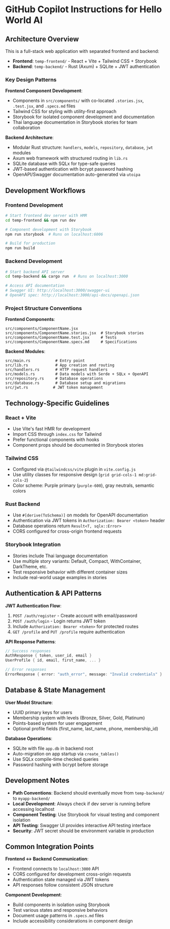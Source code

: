 # GitHub Copilot Instructions for Hello World AI

## Architecture Overview

This is a full-stack web application with separated frontend and backend:

- **Frontend**: `temp-frontend/` - React + Vite + Tailwind CSS + Storybook
- **Backend**: `temp-backend/` - Rust (Axum) + SQLite + JWT authentication

### Key Design Patterns

**Frontend Component Development**:
- Components in `src/components/` with co-located `.stories.jsx`, `.test.jsx`, and `.specs.md` files
- Tailwind CSS for styling with utility-first approach
- Storybook for isolated component development and documentation
- Thai language documentation in Storybook stories for team collaboration

**Backend Architecture**:
- Modular Rust structure: `handlers`, `models`, `repository`, `database`, `jwt` modules
- Axum web framework with structured routing in `lib.rs`
- SQLite database with SQLx for type-safe queries
- JWT-based authentication with bcrypt password hashing
- OpenAPI/Swagger documentation auto-generated via `utoipa`

## Development Workflows

### Frontend Development
```bash
# Start frontend dev server with HMR
cd temp-frontend && npm run dev

# Component development with Storybook
npm run storybook  # Runs on localhost:6006

# Build for production
npm run build
```

### Backend Development
```bash
# Start backend API server
cd temp-backend && cargo run  # Runs on localhost:3000

# Access API documentation
# Swagger UI: http://localhost:3000/swagger-ui
# OpenAPI spec: http://localhost:3000/api-docs/openapi.json
```

### Project Structure Conventions

**Frontend Components**:
```
src/components/ComponentName.jsx
src/components/ComponentName.stories.jsx  # Storybook stories
src/components/ComponentName.test.jsx     # Tests
src/components/ComponentName.specs.md     # Specifications
```

**Backend Modules**:
```
src/main.rs           # Entry point
src/lib.rs            # App creation and routing
src/handlers.rs       # HTTP request handlers
src/models.rs         # Data models with Serde + SQLx + OpenAPI
src/repository.rs     # Database operations
src/database.rs       # Database setup and migrations
src/jwt.rs           # JWT token management
```

## Technology-Specific Guidelines

### React + Vite
- Use Vite's fast HMR for development
- Import CSS through `index.css` for Tailwind
- Prefer functional components with hooks
- Component props should be documented in Storybook stories

### Tailwind CSS
- Configured via `@tailwindcss/vite` plugin in `vite.config.js`
- Use utility classes for responsive design (`grid grid-cols-1 md:grid-cols-2`)
- Color scheme: Purple primary (`purple-600`), gray neutrals, semantic colors

### Rust Backend
- Use `#[derive(ToSchema)]` on models for OpenAPI documentation
- Authentication via JWT tokens in `Authorization: Bearer <token>` header
- Database operations return `Result<T, sqlx::Error>`
- CORS configured for cross-origin frontend requests

### Storybook Integration
- Stories include Thai language documentation
- Use multiple story variants: Default, Compact, WithContainer, DarkTheme, etc.
- Test responsive behavior with different container sizes
- Include real-world usage examples in stories

## Authentication & API Patterns

**JWT Authentication Flow**:
1. `POST /auth/register` - Create account with email/password
2. `POST /auth/login` - Login returns JWT token
3. Include `Authorization: Bearer <token>` for protected routes
4. `GET /profile` and `PUT /profile` require authentication

**API Response Patterns**:
```rust
// Success responses
AuthResponse { token, user_id, email }
UserProfile { id, email, first_name, ... }

// Error responses
ErrorResponse { error: "auth_error", message: "Invalid credentials" }
```

## Database & State Management

**User Model Structure**:
- UUID primary keys for users
- Membership system with levels (Bronze, Silver, Gold, Platinum)
- Points-based system for user engagement
- Optional profile fields (first_name, last_name, phone, membership_id)

**Database Operations**:
- SQLite with file `app.db` in backend root
- Auto-migration on app startup via `create_tables()`
- Use SQLx compile-time checked queries
- Password hashing with bcrypt before storage

## Development Notes

- **Path Conventions**: Backend should eventually move from `temp-backend/` to `myapp-backend/`
- **Local Development**: Always check if dev server is running before accessing localhost
- **Component Testing**: Use Storybook for visual testing and component isolation
- **API Testing**: Swagger UI provides interactive API testing interface
- **Security**: JWT secret should be environment variable in production

## Common Integration Points

**Frontend ↔ Backend Communication**:
- Frontend connects to `localhost:3000` API
- CORS configured for development cross-origin requests
- Authentication state managed via JWT tokens
- API responses follow consistent JSON structure

**Component Development**:
- Build components in isolation using Storybook
- Test various states and responsive behaviors
- Document usage patterns in `.specs.md` files
- Include accessibility considerations in component design
